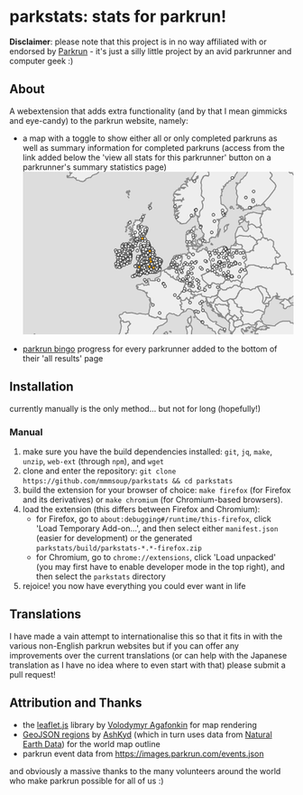 # parkstats: stats for parkrun!

**Disclaimer**: please note that this project is in no way affiliated with or endorsed by [Parkrun](https://www.parkrun.com) - it's just a silly little project by an avid parkrunner and computer geek :)

## About

A webextension that adds extra functionality (and by that I mean gimmicks and eye-candy) to the parkrun website, namely:

- a map with a toggle to show either all or only completed parkruns as well as summary information for completed parkruns (access from the link added below the 'view all stats for this parkrunner' button on a parkrunner's summary statistics page)
![map demonstration](mapdemo.gif)

- [parkrun bingo](https://www.parkrun.org.uk/cranleigh/news/2020/07/11/are-you-playing-or-will-start-parkrun-bingo/) progress for every parkrunner added to the bottom of their 'all results' page

## Installation
currently manually is the only method... but not for long (hopefully!)
### Manual
1. make sure you have the build dependencies installed: `git`, `jq`, `make`, `unzip`, `web-ext` (through `npm`), and `wget`
2. clone and enter the repository: `git clone https://github.com/mmmsoup/parkstats && cd parkstats`
3. build the extension for your browser of choice: `make firefox` (for Firefox and its derivatives) or `make chromium` (for Chromium-based browsers).
4. load the extension (this differs between Firefox and Chromium):
    - for Firefox, go to `about:debugging#/runtime/this-firefox`, click 'Load Temporary Add-on...', and then select either `manifest.json` (easier for development) or the generated `parkstats/build/parkstats-*.*-firefox.zip`
    - for Chromium, go to `chrome://extensions`, click 'Load unpacked' (you may first have to enable developer mode in the top right), and then select the `parkstats` directory
5. rejoice! you now have everything you could ever want in life

## Translations
I have made a vain attempt to internationalise this so that it fits in with the various non-English parkrun websites but if you can offer any improvements over the current translations (or can help with the Japanese translation as I have no idea where to even start with that) please submit a pull request!

## Attribution and Thanks
- the [leaflet.js](https://leafletjs.com) library by [Volodymyr Agafonkin](https://agafonkin.com) for map rendering
- [GeoJSON regions](https://geojson-maps.ash.ms/) by [AshKyd](https://github.com/AshKyd) (which in turn uses data from [Natural Earth Data](https://www.naturalearthdata.com)) for the world map outline
- parkrun event data from https://images.parkrun.com/events.json

and obviously a massive thanks to the many volunteers around the world who make parkrun possible for all of us :)
